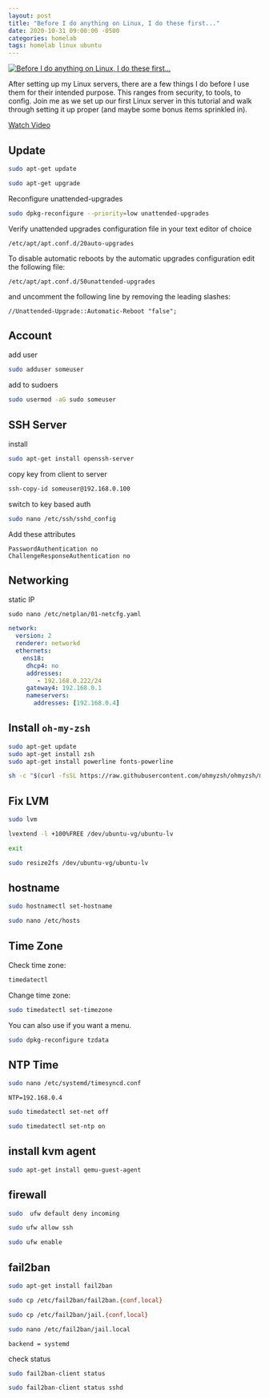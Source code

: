 ```yaml
---
layout: post
title: "Before I do anything on Linux, I do these first..."
date: 2020-10-31 09:00:00 -0500
categories: homelab
tags: homelab linux ubuntu
---
```


[![Before I do anything on Linux, I do these first...](https://img.youtube.com/vi/ZsjK4VDopiE/0.jpg)](https://www.youtube.com/watch?v=ZsjK4VDopiE "Before I do anything on Linux, I do these first...")

After setting up my Linux servers, there are a few things I do before I use them for their intended purpose.  This ranges from security, to tools, to config.  Join me as we set up our first Linux server in this tutorial and walk through setting it up proper (and maybe some bonus items sprinkled in).

[Watch Video](https://www.youtube.com/watch?v=ZsjK4VDopiE)


## Update

```bash
sudo apt-get update

sudo apt-get upgrade
```

Reconfigure unattended-upgrades

```bash
sudo dpkg-reconfigure --priority=low unattended-upgrades
```

Verify unattended upgrades configuration file in your text editor of choice

```
/etc/apt/apt.conf.d/20auto-upgrades
```

To disable automatic reboots by the automatic upgrades configuration edit the following file:

```
/etc/apt/apt.conf.d/50unattended-upgrades
```

and uncomment the following line by removing the leading slashes:

```
//Unattended-Upgrade::Automatic-Reboot "false";
```


## Account

add user

```bash
sudo adduser someuser
```

add to sudoers

```bash
sudo usermod -aG sudo someuser
```

## SSH Server

install
```bash
sudo apt-get install openssh-server
```

copy key from client to server

```bash
ssh-copy-id someuser@192.168.0.100
```

switch to key based auth

```bash
sudo nano /etc/ssh/sshd_config
```

Add these attributes

```
PasswordAuthentication no
ChallengeResponseAuthentication no
```


## Networking

static IP

`sudo nano /etc/netplan/01-netcfg.yaml`

```yml
network:
  version: 2
  renderer: networkd
  ethernets:
    ens18:
     dhcp4: no
     addresses:
        - 192.168.0.222/24
     gateway4: 192.168.0.1
     nameservers:
       addresses: [192.168.0.4]
```




## Install `oh-my-zsh`


```bash
sudo apt-get update
sudo apt-get install zsh
sudo apt-get install powerline fonts-powerline

sh -c "$(curl -fsSL https://raw.githubusercontent.com/ohmyzsh/ohmyzsh/master/tools/install.sh)"
```

## Fix LVM

```bash
sudo lvm
```


```bash
lvextend -l +100%FREE /dev/ubuntu-vg/ubuntu-lv
```

```bash
exit
```

```bash
sudo resize2fs /dev/ubuntu-vg/ubuntu-lv
```

## hostname

```bash
sudo hostnamectl set-hostname
```

```bash
sudo nano /etc/hosts
```

## Time Zone

Check time zone:

```bash
timedatectl
```

Change time zone:

```bash
sudo timedatectl set-timezone
```

You can also use if you want a menu.

```bash
sudo dpkg-reconfigure tzdata 
```

##  NTP Time

```bash
sudo nano /etc/systemd/timesyncd.conf
```

```
NTP=192.168.0.4
```

```bash
sudo timedatectl set-net off
```

```bash
sudo timedatectl set-ntp on
```


## install kvm agent

```bash
sudo apt-get install qemu-guest-agent
```


## firewall

```bash
sudo  ufw default deny incoming
```

```bash
sudo ufw allow ssh
```

```bash
sudo ufw enable
```

## fail2ban

```bash
sudo apt-get install fail2ban
```

```bash
sudo cp /etc/fail2ban/fail2ban.{conf,local}
```

```bash
sudo cp /etc/fail2ban/jail.{conf,local}
```

```bash
sudo nano /etc/fail2ban/jail.local
```

```
backend = systemd
```

check status

```bash
sudo fail2ban-client status
```


```bash
sudo fail2ban-client status sshd
```
